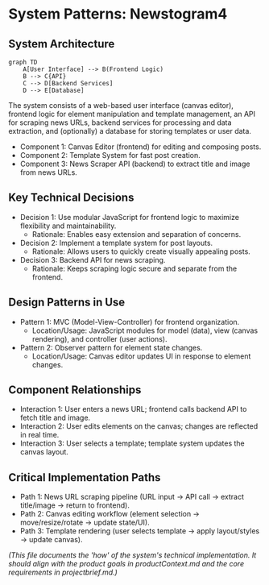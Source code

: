 # System Patterns: Newstogram4

## System Architecture

```mermaid
graph TD
    A[User Interface] --> B(Frontend Logic)
    B --> C{API}
    C --> D[Backend Services]
    D --> E[Database]
```

The system consists of a web-based user interface (canvas editor), frontend logic for element manipulation and template management, an API for scraping news URLs, backend services for processing and data extraction, and (optionally) a database for storing templates or user data.

- Component 1: Canvas Editor (frontend) for editing and composing posts.
- Component 2: Template System for fast post creation.
- Component 3: News Scraper API (backend) to extract title and image from news URLs.

## Key Technical Decisions

- Decision 1: Use modular JavaScript for frontend logic to maximize flexibility and maintainability.
  - Rationale: Enables easy extension and separation of concerns.
- Decision 2: Implement a template system for post layouts.
  - Rationale: Allows users to quickly create visually appealing posts.
- Decision 3: Backend API for news scraping.
  - Rationale: Keeps scraping logic secure and separate from the frontend.

## Design Patterns in Use

- Pattern 1: MVC (Model-View-Controller) for frontend organization.
  - Location/Usage: JavaScript modules for model (data), view (canvas rendering), and controller (user actions).
- Pattern 2: Observer pattern for element state changes.
  - Location/Usage: Canvas editor updates UI in response to element changes.

## Component Relationships

- Interaction 1: User enters a news URL; frontend calls backend API to fetch title and image.
- Interaction 2: User edits elements on the canvas; changes are reflected in real time.
- Interaction 3: User selects a template; template system updates the canvas layout.

## Critical Implementation Paths

- Path 1: News URL scraping pipeline (URL input → API call → extract title/image → return to frontend).
- Path 2: Canvas editing workflow (element selection → move/resize/rotate → update state/UI).
- Path 3: Template rendering (user selects template → apply layout/styles → update canvas).

*(This file documents the 'how' of the system's technical implementation. It should align with the product goals in productContext.md and the core requirements in projectbrief.md.)*
